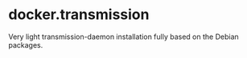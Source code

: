 docker.transmission
===================

Very light transmission-daemon installation fully based on the Debian packages.
